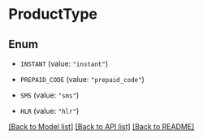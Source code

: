 # ProductType

## Enum


* `INSTANT` (value: `"instant"`)

* `PREPAID_CODE` (value: `"prepaid_code"`)

* `SMS` (value: `"sms"`)

* `HLR` (value: `"hlr"`)


[[Back to Model list]](../README.md#documentation-for-models) [[Back to API list]](../README.md#documentation-for-api-endpoints) [[Back to README]](../README.md)


